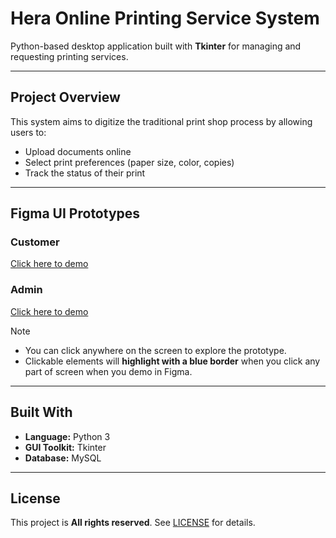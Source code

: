 # Hera Online Printing Service System

Python-based desktop application built with **Tkinter** for managing and requesting printing services.

---

## Project Overview

This system aims to digitize the traditional print shop process by allowing users to:
- Upload documents online
- Select print preferences (paper size, color, copies)
- Track the status of their print


---

## Figma UI Prototypes

### Customer
[Click here to demo](https://www.figma.com/proto/RvQ2JRddgHVLnF3JJucage/Herra-Online-Printing?node-id=15-67&p=f&t=I6MgKVAQms2KYFF8-0&scaling=scale-down&content-scaling=fixed&page-id=0%3A1&starting-point-node-id=15%3A67&show-proto-sidebar=1)

###  Admin
[Click here to demo](https://www.figma.com/proto/RvQ2JRddgHVLnF3JJucage/Herra-Online-Printing?node-id=1-697&p=f&t=I6MgKVAQms2KYFF8-0&scaling=scale-down&content-scaling=fixed&page-id=0%3A1&starting-point-node-id=1%3A697&show-proto-sidebar=1)

> [!NOTE] 
> - You can click anywhere on the screen to explore the prototype.  
> - Clickable elements will **highlight with a blue border** when you click any part of screen when you demo in Figma.  

---

## Built With

- **Language:** Python 3
- **GUI Toolkit:** Tkinter
- **Database:** MySQL

---


## License

This project is **All rights reserved**. See [LICENSE](LICENSE) for details.